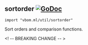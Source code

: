 ## sortorder [![GoDoc](https://godoc.org/vbom.ml/util/sortorder?status.svg)](https://godoc.org/vbom.ml/util/sortorder)

    import "vbom.ml/util/sortorder"

Sort orders and comparison functions.

<! -- BREAKING CHANGE -- >
